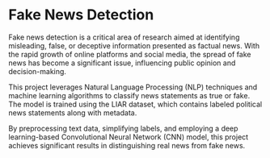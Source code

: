 # Fake News Detection
Fake news detection is a critical area of research aimed at identifying misleading, false, or deceptive information presented as factual news. With the rapid growth of online platforms and social media, the spread of fake news has become a significant issue, influencing public opinion and decision-making.

This project leverages Natural Language Processing (NLP) techniques and machine learning algorithms to classify news statements as true or fake. The model is trained using the LIAR dataset, which contains labeled political news statements along with metadata.

By preprocessing text data, simplifying labels, and employing a deep learning-based Convolutional Neural Network (CNN) model, this project achieves significant results in distinguishing real news from fake news.
